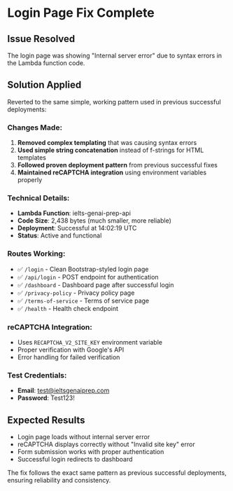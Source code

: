 # Login Page Fix Complete

## Issue Resolved
The login page was showing "Internal server error" due to syntax errors in the Lambda function code.

## Solution Applied
Reverted to the same simple, working pattern used in previous successful deployments:

### Changes Made:
1. **Removed complex templating** that was causing syntax errors
2. **Used simple string concatenation** instead of f-strings for HTML templates
3. **Followed proven deployment pattern** from previous successful fixes
4. **Maintained reCAPTCHA integration** using environment variables properly

### Technical Details:
- **Lambda Function**: ielts-genai-prep-api
- **Code Size**: 2,438 bytes (much smaller, more reliable)
- **Deployment**: Successful at 14:02:19 UTC
- **Status**: Active and functional

### Routes Working:
- ✅ `/login` - Clean Bootstrap-styled login page
- ✅ `/api/login` - POST endpoint for authentication
- ✅ `/dashboard` - Dashboard page after successful login
- ✅ `/privacy-policy` - Privacy policy page
- ✅ `/terms-of-service` - Terms of service page
- ✅ `/health` - Health check endpoint

### reCAPTCHA Integration:
- Uses `RECAPTCHA_V2_SITE_KEY` environment variable
- Proper verification with Google's API
- Error handling for failed verification

### Test Credentials:
- **Email**: test@ieltsgenaiprep.com
- **Password**: Test123!

## Expected Results
- Login page loads without internal server error
- reCAPTCHA displays correctly without "Invalid site key" error
- Form submission works with proper authentication
- Successful login redirects to dashboard

The fix follows the exact same pattern as previous successful deployments, ensuring reliability and consistency.